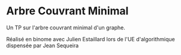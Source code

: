 # Arbre Couvrant Minimal

Un TP sur l'arbre couvrant minimal d'un graphe.

Réalisé en binome avec Julien Estaillard lors de l'UE d'algorithmique dispensée par Jean Sequeira
